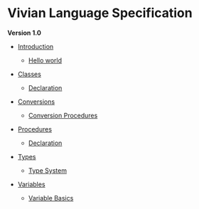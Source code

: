 Vivian Language Specification
===========================

__Version 1.0__

* [Introduction](introduction.md)
    * [Hello world](introduction.md#hello-world)

* [Classes](classes.md)
    * [Declaration](classes.md#classes)

* [Conversions](conversions.md)
    * [Conversion Procedures](conversions.md#conversions)

* [Procedures](procedures.md)
    * [Declaration](procedures.md#procedures)

* [Types](types.md)
    * [Type System](types.md#types)

* [Variables](variables.md)
    * [Variable Basics](variables.md#variables)
